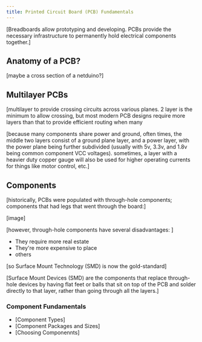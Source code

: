 ```yaml
---
title: Printed Circuit Board (PCB) Fundamentals
---
```


[Breadboards allow prototyping and developing. PCBs provide the necessary infrastructure to permanently hold electrical components together.]

## Anatomy of a PCB?
[maybe a cross section of a netduino?]

## Multilayer PCBs

[multilayer to provide crossing circuits across various planes. 2 layer is the minimum to allow crossing, but most modern PCB designs require more layers than that to provide efficient routing when many 

[because many components share power and ground, often times, the middle two layers consist of a ground plane layer, and a power layer, with the power plane being further subdivided (usually with 5v, 3.3v, and 1.8v being common component VCC voltages). sometimes, a layer with a heavier duty copper gauge will also be used for higher operating currents for things like motor control, etc.]

## Components

[historically, PCBs were populated with through-hole components; components that had legs that went through the board:]

[image]

[however, through-hole components have several disadvantages: ]

 * They require more real estate
 * They're more expensive to place
 * others

[so Surface Mount Technology (SMD) is now the gold-standard]

[Surface Mount Devices (SMD) are the components that replace through-hole devices by having flat feet or balls that sit on top of the PCB and solder directly to that layer, rather than going through all the layers.]

### Component Fundamentals

 * [Component Types]
 * [Component Packages and Sizes]
 * [Choosing Componennts]

